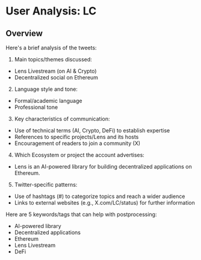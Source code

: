 # User Analysis: LC

## Overview

Here's a brief analysis of the tweets:

1. Main topics/themes discussed:
- Lens Livestream (on AI & Crypto)
- Decentralized social on Ethereum

2. Language style and tone:
- Formal/academic language
- Professional tone

3. Key characteristics of communication:
- Use of technical terms (AI, Crypto, DeFi) to establish expertise
- References to specific projects/Lens and its hosts
- Encouragement of readers to join a community (X)

4. Which Ecosystem or project the account advertises:
- Lens is an AI-powered library for building decentralized applications on Ethereum.

5. Twitter-specific patterns:
- Use of hashtags (#) to categorize topics and reach a wider audience
- Links to external websites (e.g., X.com/LC/status) for further information

Here are 5 keywords/tags that can help with postprocessing:

- AI-powered library
- Decentralized applications
- Ethereum
- Lens Livestream
- DeFi